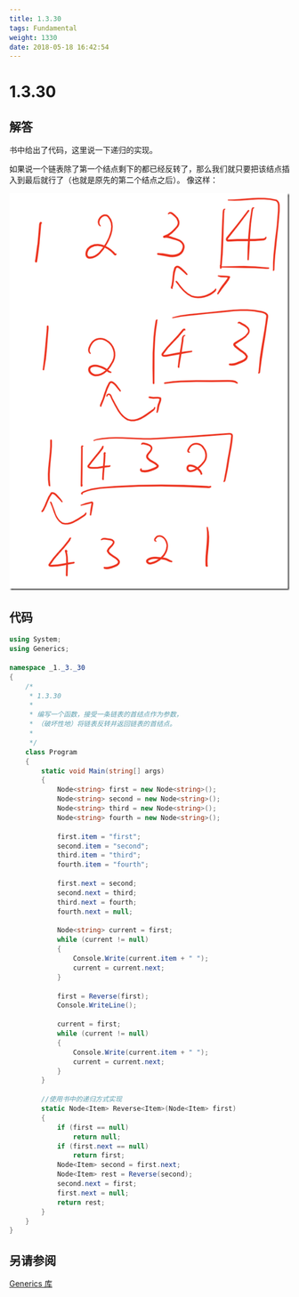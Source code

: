 ```yaml
---
title: 1.3.30
tags: Fundamental
weight: 1330
date: 2018-05-18 16:42:54
---
```


# 1.3.30


## 解答

书中给出了代码，这里说一下递归的实现。

如果说一个链表除了第一个结点剩下的都已经反转了，那么我们就只要把该结点插入到最后就行了（也就是原先的第二个结点之后）。
像这样：

![](/resources/1-3-30/1.png)

## 代码

```csharp
using System;
using Generics;

namespace _1._3._30
{
    /*
     * 1.3.30
     * 
     * 编写一个函数，接受一条链表的首结点作为参数，
     * （破坏性地）将链表反转并返回链表的首结点。
     * 
     */
    class Program
    {
        static void Main(string[] args)
        {
            Node<string> first = new Node<string>();
            Node<string> second = new Node<string>();
            Node<string> third = new Node<string>();
            Node<string> fourth = new Node<string>();

            first.item = "first";
            second.item = "second";
            third.item = "third";
            fourth.item = "fourth";

            first.next = second;
            second.next = third;
            third.next = fourth;
            fourth.next = null;

            Node<string> current = first;
            while (current != null)
            {
                Console.Write(current.item + " ");
                current = current.next;
            }

            first = Reverse(first);
            Console.WriteLine();

            current = first;
            while (current != null)
            {
                Console.Write(current.item + " ");
                current = current.next;
            }
        }

        //使用书中的递归方式实现
        static Node<Item> Reverse<Item>(Node<Item> first)
        {
            if (first == null)
                return null;
            if (first.next == null)
                return first;
            Node<Item> second = first.next;
            Node<Item> rest = Reverse(second);
            second.next = first;
            first.next = null;
            return rest;
        }
    }
}
```

## 另请参阅

[Generics 库](https://github.com/ikesnowy/Algorithms-4th-Edition-in-Csharp/tree/master/1%20Fundamental/1.3/Generics)
